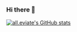 ### Hi there 👋


[![all.eviate's GitHub stats](https://github-readme-stats.vercel.app/api?username=all-eviate&theme=dark)](https://github.com/anuraghazra/github-readme-stats)

<!--
**all-eviate/all-eviate** is a ✨ _special_ ✨ repository because its `README.md` (this file) appears on your GitHub profile.

Here are some ideas to get you started:

- 🔭 I’m currently working on ...
- 🌱 I’m currently learning ...
- 👯 I’m looking to collaborate on ...
- 🤔 I’m looking for help with ...
- 💬 Ask me about ...
- 📫 How to reach me: ...
- 😄 Pronouns: ...
- ⚡ Fun fact: ...
-->
